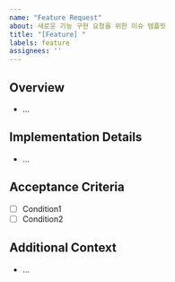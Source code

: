 ```yaml
---
name: "Feature Request"
about: 새로운 기능 구현 요청을 위한 이슈 템플릿
title: "[Feature] "
labels: feature
assignees: ''
---
```


## Overview

<!-- 구현하고자 하는 기능에 대한 간단한 설명 -->
<!-- 기능 구현의 필요성, 배경 -->

- ...

## Implementation Details

<!-- 구현 방법 및 구현 시 고려사항 (선택) -->

- ...

## Acceptance Criteria

<!-- 완료 조건 (선택) -->

- [ ] Condition1
- [ ] Condition2

## Additional Context

<!-- 참고 자료, 관련 문서 등 (선택) -->

- ...
